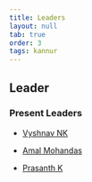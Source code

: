```yaml
---
title: Leaders
layout: null
tab: true
order: 3
tags: kannur
---
```


## Leader
### Present Leaders

* [Vyshnav NK](mailto:vyshnav.nadukkandy@owasp.org)


* [Amal Mohandas](mailto:amal.mohandas@owasp.org)


* [Prasanth K](mailto:prasanth.kunnaruvath@owasp.org)







<!-- Put whatever you like here: news, screenshots, features, supporters, or remove this file and don't use tabs at all. -->

